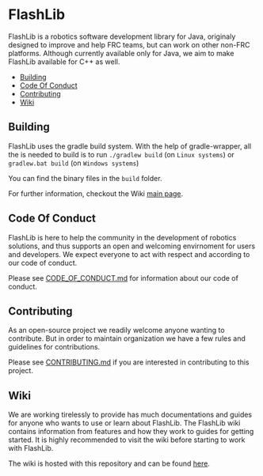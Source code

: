 # FlashLib
FlashLib is a robotics software development library for Java, originaly designed to improve and help FRC teams, but can work on other non-FRC platforms. Although currently available only for Java, we aim to make FlashLib available for C++ as well.

- [Building](#building)
- [Code Of Conduct](#code-of-conduct)
- [Contributing](#contributing)
- [Wiki](#wiki)

## Building

FlashLib uses the gradle build system. With the help of gradle-wrapper, all the is needed to build is to
run `./gradlew build` (on `Linux systems`) or `gradlew.bat build` (on `Windows systems`)

You can find the binary files in the `build` folder.

For further information, checkout the Wiki [main page](https://github.com/Flash3388/FlashLib/wiki).

## Code Of Conduct

FlashLib is here to help the community in the development of robotics solutions, and thus supports an open and welcoming 
envirnoment for users and developers. We expect everyone to act with respect and according to our code of conduct.

Please see [CODE_OF_CONDUCT.md](CODE_OF_CONDUCT.md) for information about our code of conduct.

## Contributing

As an open-source project we readily welcome anyone wanting to contribute. But in order to maintain organization we have a few
rules and guidelines for contributions.

Please see [CONTRIBUTING.md](CONTRIBUTING.md) if you are interested in contributing to this project.

## Wiki

We are working tirelessly to provide has much documentations and guides for anyone who wants to use or learn about FlashLib. The FlashLib wiki contains information from features and how they work to guides for getting started. It is highly recommended to visit the wiki before starting to work with FlashLib.

The wiki is hosted with this repository and can be found [here](https://github.com/Flash3388/FlashLib/wiki).
